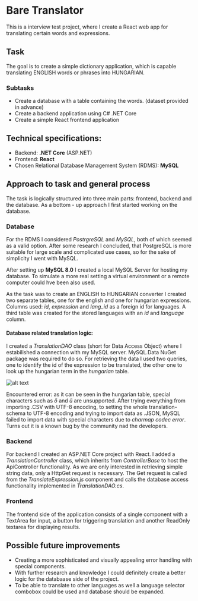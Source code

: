 # Bare Translator

This is a interview test project, where I create a React web app for translating certain words and expressions.

## Task

The goal is to create a simple dictionary application, which is capable translating ENGLISH words or phrases into HUNGARIAN.

### Subtasks

- Create a database with a table containing the words. (dataset provided in advance)
- Create a backend application using C# .NET Core
- Create a simple React frontend application

## Technical specifications:

- Backend: **.NET Core** (ASP.NET)
- Frontend: **React**
- Chosen Relational Database Management System (RDMS): **MySQL**

## Approach to task and general process

The task is logically structured into three main parts: frontend, backend and the database. As a bottom - up approach I first started working on the database.

### Database

For the RDMS I considered _PostrgreSQL_ and _MySQL_, both of which seemed as a valid option. After some research I concluded, that PostgreSQL is more suitable for large scale and complicated use cases, so for the sake of simplicity I went with MySQL.

After setting up **MySQL 8.0** I created a local MySQL Server for hosting my database. To simulate a more real setting a virtual environment or a remote computer could hve been also used.

As the task was to create an ENGLISH to HUNGARIAN converter I created two separate tables, one for the english and one for hungarian expressions. Columns used: _id_, _expression_ and _lang_id_ as a foreign id for languages.
A third table was created for the stored languages with an _id_ and _language_ column.

#### Database related translation logic:

I created a _TranslationDAO_ class (short for Data Access Object) where I estabilished a connection with my MySQL server. MySQL.Data NuGet package was required to do so. For retrieving the data I used two queries, one to identify the id of the expression to be translated, the other one to look up the hungarian term in the _hungarian_ table.

![alt text](relation_diagram)

Encountered error: as it can be seen in the hungarian table, special characters such as _ő_ and _ű_ are unsupported. After trying everything from importing .CSV with UTF-8 encoding, to setting the whole translation-schema to UTF-8 encoding and trying to import data as .JSON, MySQL failed to import data with special characters due to _charmap codec error_. Turns out it is a known bug by the community nad the developers.

### Backend

For backend I created an ASP.NET Core project with React. I added a _TranslationController_ class, which inherits from _ControllerBase_ to host the ApiController functionality. As we are only interested in retrieving simple string data, only a HttpGet request is necessary. The Get request is called from the _TranslateExpression.js_ component and calls the database access functionality implemented in _TranslationDAO.cs_.

### Frontend

The frontend side of the application consists of a single component with a TextArea for input, a button for triggering translation and another ReadOnly textarea for displaying results.

## Possible future improvements

- Creating a more sophisticated and visually appealing error handling with special components.
- With further research and knowledge I could definitely create a better logic for the databaase side of the project.
- To be able to translate to other languages as well a language selector combobox could be used and database should be expanded.
